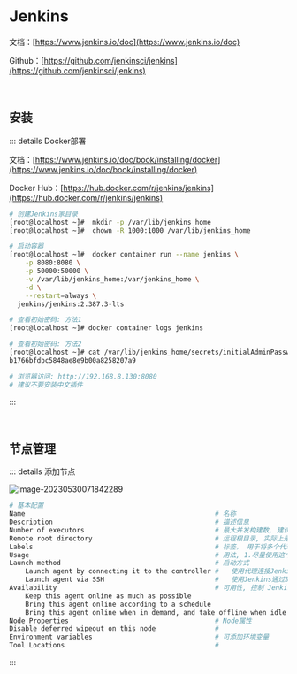 # Jenkins

文档：[https://www.jenkins.io/doc](https://www.jenkins.io/doc)

Github：[https://github.com/jenkinsci/jenkins](https://github.com/jenkinsci/jenkins)

<br />

## 安装

::: details Docker部署

文档：[https://www.jenkins.io/doc/book/installing/docker](https://www.jenkins.io/doc/book/installing/docker)

Docker Hub：[https://hub.docker.com/r/jenkins/jenkins](https://hub.docker.com/r/jenkins/jenkins)

```bash
# 创建Jenkins家目录
[root@localhost ~]#  mkdir -p /var/lib/jenkins_home
[root@localhost ~]#  chown -R 1000:1000 /var/lib/jenkins_home

# 启动容器
[root@localhost ~]#  docker container run --name jenkins \
    -p 8080:8080 \
    -p 50000:50000 \
    -v /var/lib/jenkins_home:/var/jenkins_home \
    -d \
    --restart=always \
  jenkins/jenkins:2.387.3-lts

# 查看初始密码: 方法1
[root@localhost ~]# docker container logs jenkins

# 查看初始密码: 方法2
[root@localhost ~]# cat /var/lib/jenkins_home/secrets/initialAdminPassword 
b1766bfdbc5848ae8e9b00a8258207a9

# 浏览器访问: http://192.168.8.130:8080
# 建议不要安装中文插件
```

:::

<br />

## 节点管理

::: details 添加节点

![image-20230530071842289](https://tuchuang-1257805459.cos.accelerate.myqcloud.com//image-20230530071842289.png)

```bash
# 基本配置
Name												# 名称
Description											# 描述信息
Number of executors									# 最大并发构建数, 建议设置和CPU核心数相同的数，内置节点建议设置为0以防止在本地执行构建
Remote root directory   							# 远程根目录, 实际上是Node的数据存储目录, 可以是一个任意目录
Labels												# 标签， 用于将多个代理分组到一个逻辑组中, 多个标签必须用空格分隔
Usage												# 用法, 1.尽量使用这个节点, 2.仅构建标签表达式与该节点匹配的作业
Launch method										# 启动方式
	Launch agent by connecting it to the controller #   使用代理连接Jenkins方式
	Launch agent via SSH							#   使用Jenkins通过SSH连接代理的方式
Availability										# 可用性, 控制 Jenkins 何时启动和停止此代理
	Keep this agent online as much as possible
	Bring this agent online according to a schedule
	Bring this agent online when in demand, and take offline when idle
Node Properties										# Node属性
Disable deferred wipeout on this node				# 
Environment variables								# 可添加环境变量
Tool Locations										# 
```



:::
